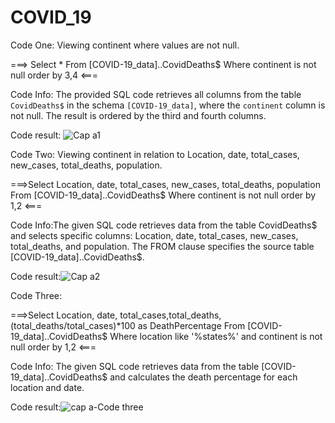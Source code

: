 # COVID_19

Code One: Viewing continent where values are not null.

===> Select *
From [COVID-19_data]..CovidDeaths$
Where continent is not null 
order by 3,4 <===

Code Info: The provided SQL code retrieves all columns from the table `CovidDeaths$` in the schema `[COVID-19_data]`, where the `continent` column is not null. The result is ordered by the third and fourth columns.

Code result:
![Cap a1](https://github.com/jona00001/Covid-19_Project/assets/108422584/bd293ac1-80d3-425c-a032-205f90cb3325)


Code Two: Viewing continent in relation to Location, date, total_cases, new_cases, total_deaths, population.

===>Select Location, date, total_cases, new_cases, total_deaths, population
From [COVID-19_data]..CovidDeaths$
Where continent is not null 
order by 1,2 <===

Code Info:The given SQL code retrieves data from the table CovidDeaths$ and selects specific columns: Location, date, total_cases, new_cases, total_deaths, and population. The FROM clause specifies the source table [COVID-19_data]..CovidDeaths$.

Code result:![Cap a2](https://github.com/jona00001/Covid-19_Project/assets/108422584/38430f5b-35be-4d3f-bb86-351b0216e5da)

Code Three:

===>Select Location, date, total_cases,total_deaths, (total_deaths/total_cases)*100 as DeathPercentage
From [COVID-19_data]..CovidDeaths$
Where location like '%states%'
and continent is not null 
order by 1,2 <===

Code Info: The given SQL code retrieves data from the table [COVID-19_data]..CovidDeaths$ and calculates the death percentage for each location and date.

Code result:![cap a-Code three](https://github.com/jona00001/Covid-19_Project/assets/108422584/a71a5bf2-887a-4edf-922b-dec72519cc3c)













